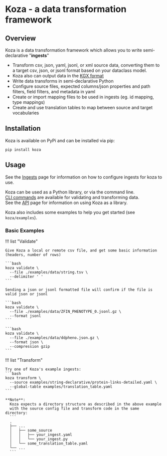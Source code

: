 # Koza - a data transformation framework

## Overview

Koza is a data transformation framework which allows you to write semi-declarative "**ingests**"

- Transform csv, json, yaml, jsonl, or xml source data, converting them to a target csv, json, or jsonl format based on your dataclass model.  
- Koza also can output data in the <a href="https://github.com/biolink/kgx/blob/master/specification/kgx-format.md#kgx-format-as-tsv" target="_blank">KGX format</a>
- Write data transforms in semi-declarative Python
- Configure source files, expected columns/json properties and path filters, field filters, and metadata in yaml
- Create or import mapping files to be used in ingests (eg. id mapping, type mappings)
- Create and use translation tables to map between source and target vocabularies

## Installation
Koza is available on PyPi and can be installed via pip:
```
pip install koza
```

## Usage

See the [Ingests](./Usage/ingests.md) page for information on how to configure ingests for koza to use.

Koza can be used as a Python library, or via the command line.  
[CLI commands](./Usage/CLI.md) are available for validating and transforming data.  
See the [API](./Usage/API.md) page for information on using Koza as a library.

Koza also includes some examples to help you get started (see `koza/examples`).
### Basic Examples

!!! list "Validate"

    Give Koza a local or remote csv file, and get some basic information (headers, number of rows)

    ```bash
    koza validate \
      --file ./examples/data/string.tsv \
      --delimiter ' '
    ```

    Sending a json or jsonl formatted file will confirm if the file is valid json or jsonl

    ```bash
    koza validate \
      --file ./examples/data/ZFIN_PHENOTYPE_0.jsonl.gz \
      --format jsonl
    ```

    ```bash
    koza validate \
      --file ./examples/data/ddpheno.json.gz \
      --format json \
      --compression gzip
    ```

!!! list "Transform"

    Try one of Koza's example ingests:  
    ```bash
    koza transform \
      --source examples/string-declarative/protein-links-detailed.yaml \
      --global-table examples/translation_table.yaml
    ```

    **Note**: 
      Koza expects a directory structure as described in the above example  
      with the source config file and transform code in the same directory: 
      ```
      .
      ├── ...
      │   ├── some_source
      │   │   ├── your_ingest.yaml
      │   │   └── your_ingest.py
      │   └── some_translation_table.yaml
      └── ...
      ```
